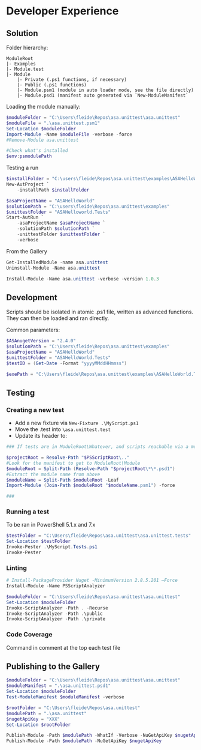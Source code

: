 # Developer Experience

## Solution

Folder hierarchy:

```Text
ModuleRoot
|- Examples
|- Module.test
|- Module
    |- Private (.ps1 functions, if necessary)
    |- Public (.ps1 functions)
    |- Module.psm1 (module in auto loader mode, see the file directly)
    |- Module.psd1 (manifest auto generated via `New-ModuleManifest`
```

Loading the module manually:

```PowerShell
$moduleFolder = "C:\Users\fleide\Repos\asa.unittest\asa.unittest"
$moduleFile = ".\asa.unittest.psm1"
Set-Location $moduleFolder
Import-Module -Name $moduleFile -verbose -force
#Remove-Module asa.unittest

#Check what's installed
$env:psmodulePath
```

Testing a run

```PowerShell
$installFolder = "C:\users\fleide\Repos\asa.unittest\examples\ASAHelloWorld.Tests\"
New-AutProject `
    -installPath $installFolder

$asaProjectName = "ASAHelloWorld"
$solutionPath = "C:\users\fleide\Repos\asa.unittest\examples"
$unittestFolder = "ASAHelloworld.Tests"
Start-AutRun `
    -asaProjectName $asaProjectName `
    -solutionPath $solutionPath `
    -unittestFolder $unittestFolder `
    -verbose

```

From the Gallery

```PowerShell
Get-InstalledModule -name asa.unittest
Uninstall-Module -Name asa.unittest

Install-Module -Name asa.unittest -verbose -version 1.0.3
```

## Development

Scripts should be isolated in atomic .ps1 file, written as advanced functions. They can then be loaded and ran directly.

Common parameters:

```PowerShell
$ASAnugetVersion = "2.4.0"
$solutionPath = "C:\Users\fleide\Repos\asa.unittest\examples"
$asaProjectName = "ASAHelloWorld"
$unittestFolder = "ASAHelloWorld.Tests"
$testID = (Get-Date -Format "yyyyMMddHHmmss")

$exePath = "C:\Users\fleide\Repos\asa.unittest\examples\ASAHelloWorld.Tests\2_act\Microsoft.Azure.StreamAnalytics.CICD.2.4.0\tools\sa.exe"
```

## Testing

### Creating a new test

- Add a new fixture via `New-Fixture .\MyScript.ps1`
- Move the .test into `\asa.unittest.test`
- Update its header to:

```PowerShell
### If tests are in ModuleRoot\Whatever, and scripts reachable via a module at ModuleRoot\Module\Module.psm1

$projectRoot = Resolve-Path "$PSScriptRoot\.."
#Look for the manifest to get to ModuleRoot\Module
$moduleRoot = Split-Path (Resolve-Path "$projectRoot\*\*.psd1")
#Extract the module name from above
$moduleName = Split-Path $moduleRoot -Leaf
Import-Module (Join-Path $moduleRoot "$moduleName.psm1") -force

###
```

### Running a test

To be ran in PowerShell 5.1.x and 7.x

```PowerShell
$testFolder = "C:\Users\fleide\Repos\asa.unittest\asa.unittest.tests"
Set-Location $testFolder
Invoke-Pester .\MyScript.Tests.ps1
Invoke-Pester

```

### Linting

```PowerShell
# Install-PackageProvider Nuget -MinimumVersion 2.8.5.201 –Force
Install-Module -Name PSScriptAnalyzer

$moduleFolder = "C:\Users\fleide\Repos\asa.unittest\asa.unittest"
Set-Location $moduleFolder
Invoke-ScriptAnalyzer -Path . -Recurse
Invoke-ScriptAnalyzer -Path .\public
Invoke-ScriptAnalyzer -Path .\private

```

### Code Coverage

Command in comment at the top each test file

## Publishing to the Gallery

```PowerShell
$moduleFolder = "C:\Users\fleide\Repos\asa.unittest\asa.unittest"
$moduleManifest = ".\asa.unittest.psd1"
Set-Location $moduleFolder
Test-ModuleManifest $moduleManifest -verbose

$rootFolder = "C:\Users\fleide\Repos\asa.unittest"
$modulePath = ".\asa.unittest"
$nugetApiKey = "XXX"
Set-Location $rootFolder

Publish-Module -Path $modulePath -WhatIf -Verbose -NuGetApiKey $nugetApiKey
Publish-Module -Path $modulePath -NuGetApiKey $nugetApiKey
```
